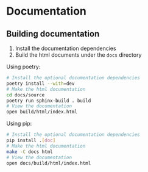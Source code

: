 # Documentation

## Building documentation

1. Install the documentation dependencies
2. Build the html documents under the `docs` directory

Using poetry:

```bash
# Install the optional documentation dependencies
poetry install --with=dev
# Make the html documentation
cd docs/source
poetry run sphinx-build . build
# View the documentation
open build/html/index.html
```

Using pip:

```bash
# Install the optional documentation dependencies
pip install .[doc]
# Make the html documentation
make -C docs html
# View the documentation
open docs/build/html/index.html
```
